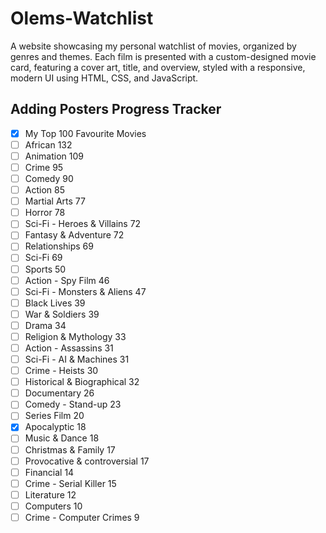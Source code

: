 # Olems-Watchlist
A website showcasing my personal watchlist of movies, organized by genres and themes. Each film is presented with a custom-designed movie card, featuring a cover art, title, and overview, styled with a responsive, modern UI using HTML, CSS, and JavaScript.

## Adding Posters Progress Tracker

- [x] My Top 100 Favourite Movies
- [ ] African	132
- [ ] Animation	109
- [ ] Crime	95
- [ ] Comedy	90
- [ ] Action	85
- [ ] Martial Arts 77
- [ ] Horror	78
- [ ] Sci-Fi - Heroes & Villains	72
- [ ] Fantasy & Adventure	72
- [ ] Relationships	69
- [ ] Sci-Fi	69
- [ ] Sports	50
- [ ] Action - Spy Film	46
- [ ] Sci-Fi - Monsters & Aliens	47
- [ ] Black Lives	39
- [ ] War & Soldiers	39
- [ ] Drama	34
- [ ] Religion & Mythology	33
- [ ] Action - Assassins	31
- [ ] Sci-Fi - AI & Machines	31
- [ ] Crime - Heists	30
- [ ] Historical & Biographical	32
- [ ] Documentary	26
- [ ] Comedy - Stand-up	23
- [ ] Series Film	20
- [x] Apocalyptic	18
- [ ] Music & Dance	18
- [ ] Christmas & Family	17
- [ ] Provocative & controversial	17
- [ ] Financial	14
- [ ] Crime - Serial Killer	15
- [ ] Literature	12
- [ ] Computers	10
- [ ] Crime - Computer Crimes	9
